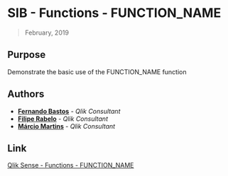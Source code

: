 # SIB - Functions - FUNCTION_NAME 
> February, 2019

## Purpose
Demonstrate the basic use of the FUNCTION_NAME function

## Authors
* **[Fernando Bastos](https://www.linkedin.com/in/fernando-bastos-zapponi-87708b61/)** - *Qlik Consultant*
* **[Filipe Rabelo](https://www.linkedin.com/in/filipe-gomes-dos-santos-rabelo-83054a163/)** - *Qlik Consultant*
* **[Márcio Martins](https://www.linkedin.com/in/m%C3%A1rcio-neiva-martins-bb13b982/)** - *Qlik Consultant*

## Link
[Qlik Sense - Functions - FUNCTION_NAME ](http://www.seeingisbelieving.com.br/help/qlik-sense/functions/FUNCTION_NAME)
